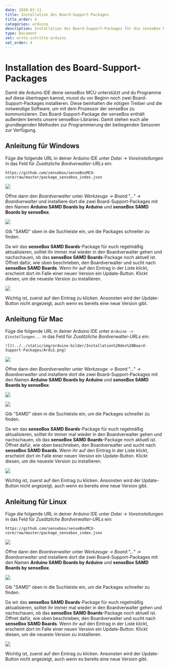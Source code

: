 ```yaml
---
date: 2020-03-11
title: Installation des Board-Support-Packages
title_order: 4
categories: arduino
description: Installation des Board-Support-Packages für die senseBox MCU
type: Document
set: erste-schritte-arduino
set_order: 4
---
```

# Installation des Board-Support-Packages

<div class="description">Damit die Arduino IDE deine senseBox MCU unterstützt und du Programme auf diese übertragen kannst, musst du vor Beginn noch zwei Board-Support-Packages installieren. Diese beinhalten die nötigen Treiber und die notwendige Software, um mit dem Prozessor der senseBox zu kommunizieren. Das Board-Support-Package der senseBox enthält außerdem bereits unsere senseBox-Libraries. Damit stehen euch alle grundlegenden Methoden zur Programmierung der beiliegenden Sensoren zur Verfügung.</div>



## Anleitung für Windows
Füge die folgende URL in deiner Arduino IDE unter *Datei -> Voreinstellungen* in das Feld für *Zusätzliche Bordverwalter-URLs* ein:
```
https://github.com/sensebox/senseBoxMCU-core/raw/master/package_sensebox_index.json
```


![](../../static/img/arduino-bilder/Installation%20des%20Board-Support-Packages/Ardu1.png)


Öffne dann den *Boardverwalter* unter *Werkzeuge -> Board:"..." -> Boardverwalter* und installiere dort die zwei Board-Support-Packages mit den Namen **Arduino SAMD Boards by Arduino** und **senseBox SAMD Boards by senseBox**.

![](../../static/img/arduino-bilder/Installation%20des%20Board-Support-Packages/Ardu2.png)


  Gib "SAMD" oben in die Suchleiste ein, um die Packages schneller zu finden.


Da wir das **senseBox SAMD Boards**-Package für euch regelmäßig aktualisieren, solltet ihr immer mal wieder in den Boardverwalter gehen und nachschauen, ob das **senseBox SAMD Boards**-Package noch aktuell ist. Öffnet dafür, wie oben beschrieben, den Boardverwalter und sucht nach **senseBox SAMD Boards**. Wenn ihr auf den Eintrag in der Liste klickt, erscheint dort im Falle einer neuen Version ein Update-Button. Klickt diesen, um die neueste Version zu installieren. 


![](../../static/img/arduino-bilder/Installation%20des%20Board-Support-Packages/update-b-s-p.png)

  Wichtig ist, zuerst auf den Eintrag zu klicken. Ansonsten wird der Update-Button nicht angezeigt, auch wenn es bereits eine neue Version gibt.



## Anleitung für Mac
Füge die folgende URL in deiner Arduino IDE unter *`Arduino -> Einstellungen...`* in das Feld für *Zusätzliche Bordverwalter-URLs* ein:
```
![](../../static/img/arduino-bilder/Installation%20des%20Board-Support-Packages/Ardu1.png)
```

![](../../static/img/arduino-bilder/Installation%20des%20Board-Support-Packages/ardu_mac.png)


Öffne dann den *Boardverwalter* unter *Werkzeuge -> Board:"..." -> Boardverwalter* und installiere dort die zwei Board-Support-Packages mit den Namen **Arduino SAMD Boards by Arduino** und **senseBox SAMD Boards by senseBox**.


![](../../static/img/arduino-bilder/Installation%20des%20Board-Support-Packages/ardu3_mac.png)


![](../../static/img/arduino-bilder/Installation%20des%20Board-Support-Packages/ardu3_mac.png)



  Gib "SAMD" oben in die Suchleiste ein, um die Packages schneller zu finden.


Da wir das **senseBox SAMD Boards**-Package für euch regelmäßig aktualisieren, solltet ihr immer mal wieder in den Boardverwalter gehen und nachschauen, ob das **senseBox SAMD Boards**-Package noch aktuell ist. Öffnet dafür, wie oben beschrieben, den Boardverwalter und sucht nach **senseBox SAMD Boards**. Wenn ihr auf den Eintrag in der Liste klickt, erscheint dort im Falle einer neuen Version ein Update-Button. Klickt diesen, um die neueste Version zu installieren. 


![](../../static/img/arduino-bilder/Installation%20des%20Board-Support-Packages/ardu_update_mac.png)


  Wichtig ist, zuerst auf den Eintrag zu klicken. Ansonsten wird der Update-Button nicht angezeigt, auch wenn es bereits eine neue Version gibt.



## Anleitung für Linux
Füge die folgende URL in deiner Arduino IDE unter *Datei -> Voreinstellungen* in das Feld für *Zusätzliche Bordverwalter-URLs* ein:
```
https://github.com/sensebox/senseBoxMCU-core/raw/master/package_sensebox_index.json
```
![](../../static/img/arduino-bilder/Installation%20des%20Board-Support-Packages/Ardu1.png)



Öffne dann den *Boardverwalter* unter *Werkzeuge -> Board:"..." -> Boardverwalter* und installiere dort die zwei Board-Support-Packages mit den Namen **Arduino SAMD Boards by Arduino** und **senseBox SAMD Boards by senseBox**.

![](../../static/img/arduino-bilder/Installation%20des%20Board-Support-Packages/Ardu2.png)

Gib "SAMD" oben in die Suchleiste ein, um die Packages schneller zu finden.

Da wir das **senseBox SAMD Boards**-Package für euch regelmäßig aktualisieren, solltet ihr immer mal wieder in den Boardverwalter gehen und nachschauen, ob das **senseBox SAMD Boards**-Package noch aktuell ist. Öffnet dafür, wie oben beschrieben, den Boardverwalter und sucht nach **senseBox SAMD Boards**. Wenn ihr auf den Eintrag in der Liste klickt, erscheint dort im Falle einer neuen Version ein Update-Button. Klickt diesen, um die neueste Version zu installieren. 


![](../../static/img/arduino-bilder/Installation%20des%20Board-Support-Packages/update-b-s-p.png)

Wichtig ist, zuerst auf den Eintrag zu klicken. Ansonsten wird der Update-Button nicht angezeigt, auch wenn es bereits eine neue Version gibt.



